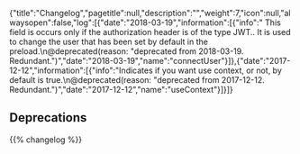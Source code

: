 {"title":"Changelog","pagetitle":null,"description":"","weight":7,"icon":null,"alwaysopen":false,"log":[{"date":"2018-03-19","information":[{"info":" This field is occurs only if the authorization header is of the type JWT.. It is used to change the user that has been set by default in the preload.\n@deprecated(reason: \"deprecated from 2018-03-19. Redundant.\")","date":"2018-03-19","name":"connectUser"}]},{"date":"2017-12-12","information":[{"info":"Indicates if you want use context, or not, by default is true.\n@deprecated(reason: \"deprecated from 2017-12-12. Redundant.\")","date":"2017-12-12","name":"useContext"}]}]}
## Deprecations
{{% changelog %}}
